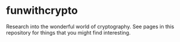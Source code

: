 # funwithcrypto
Research into the wonderful world of cryptography. See pages in this repository for things that you might find interesting.
